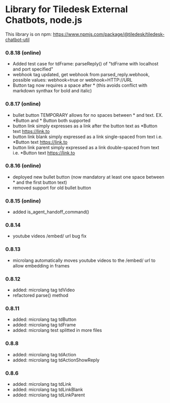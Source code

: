 # Library for Tiledesk External Chatbots, node.js

This library is on npm: https://www.npmjs.com/package/@tiledesk/tiledesk-chatbot-util

### 0.8.18 (online)
- Added test case for tdFrame: parseReply() of "tdFrame with localhost and port specified"
- webhook tag updated, get webhook from parsed_reply.webhook, possible values: webhook=true or webhook=HTTP://URL
- Button tag now requires a space after * (this avoids conflict with markdown synthax for bold and italic)

### 0.8.17 (online)
- bullet button TEMPORARY allows for no spaces between * and text. EX. *Button and * Button both supported
- button link simply expresses as a link after the button text as *Button text https://link.to
- button link blank simply expressed as a link single-spaced from text i.e. *Button text https://link.to
- button link parent simply expressed as a link double-spaced from text i.e. *Button text  https://link.to

### 0.8.16 (online)
- deployed new bullet button (now mandatory at least one space between * and the first button text)
- removed support for old bullet button

### 0.8.15 (online)
- added is_agent_handoff_command()

### 0.8.14
- youtube videos /embed/ url bug fix

### 0.8.13
- microlang automatically moves youtube videos to the /embed/ url to allow embedding in frames

### 0.8.12
- added: microlang tag tdVideo
- refactored parse() method

### 0.8.11
- added: microlang tag tdButton
- added: microlang tag tdFrame
- added: microlang test splitted in more files

### 0.8.8
- added: microlang tag tdAction
- added: microlang tag tdActionShowReply

### 0.8.6
- added: microlang tag tdLink
- added: microlang tag tdLinkBlank
- added: microlang tag tdLinkParent

